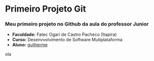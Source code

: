 # Primeiro Projeto Git

### Meu primeiro projeto no Github da aula do professor Junior

- **Faculdade:** Fatec Ogari de Castro Pacheco (Itapira)
- **Curso:** Desenvvolvimento de Software Mutiplataforma
- **Aluno:** [guilherme](https://github.com/guilherme3oliveira)


ola